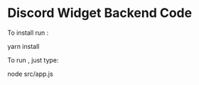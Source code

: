 # Discord Widget Backend Code

To install run :

yarn install

To run , just type:

node src/app.js
